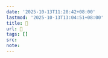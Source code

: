 ```yaml
---
date: '2025-10-13T11:28:42+08:00'
lastmod: '2025-10-13T13:04:51+08:00'
title: 󰞔
url: 󰞔
tags: []
src:
note:
---
```

